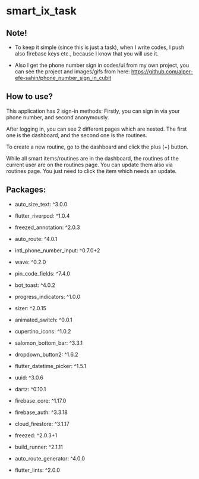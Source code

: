# smart_ix_task

## Note!
* To keep it simple (since this is just a task), when I write codes, I push also firebase keys etc., because I know that you will use it.

* Also I get the phone number sign in codes/ui from my own project, you can see the project and images/gifs from here: 
https://github.com/alper-efe-sahin/phone_number_sign_in_cubit

## How to use?
This application has 2 sign-in methods: Firstly, you can sign in via your phone number, and second anonymously.

After logging in, you can see 2 different pages which are nested. The first one is the dashboard, and the second one is the routines.

To create a new routine, go to the dashboard and click the plus (+) button.

While all smart items/routines are in the dashboard, the routines of the current user are on the routines page. You can update them also via routines page. You just need to click the item which needs an update.

## Packages:

 * auto_size_text: ^3.0.0
  
 * flutter_riverpod: ^1.0.4
  
 * freezed_annotation: ^2.0.3
  
 * auto_route: ^4.0.1
  
 * intl_phone_number_input: ^0.7.0+2
  
 * wave: ^0.2.0
  
 * pin_code_fields: ^7.4.0
  
 * bot_toast: ^4.0.2
  
 * progress_indicators: ^1.0.0
  
 * sizer: ^2.0.15
  
 * animated_switch: ^0.0.1
  
 * cupertino_icons: ^1.0.2
  
 * salomon_bottom_bar: ^3.3.1

 * dropdown_button2: ^1.6.2

 * flutter_datetime_picker: ^1.5.1

 * uuid: ^3.0.6
  
 * dartz: ^0.10.1
  
 * firebase_core: ^1.17.0
  
 * firebase_auth: ^3.3.18
  
 * cloud_firestore: ^3.1.17 

 * freezed: ^2.0.3+1
  
 * build_runner: ^2.1.11
  
 * auto_route_generator: ^4.0.0
  
 * flutter_lints: ^2.0.0
